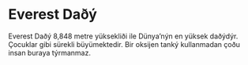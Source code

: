 # Everest Daðý

Everest Daðý 8,848 metre yüksekliði ile Dünya’nýn en yüksek daðýdýr. Çocuklar
gibi sürekli büyümektedir. Bir oksijen tanký kullanmadan çoðu insan buraya
týrmanmaz.

